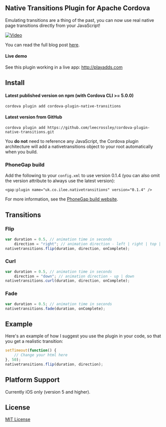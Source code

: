 ## Native Transitions Plugin for Apache Cordova

Emulating transitions are a thing of the past, you can now use real native page transitions directly from your JavaScript!

[![Video](http://ilee.co.uk/img/transition.png)](https://vimeo.com/81980283)

You can read the full blog post [here](http://ilee.co.uk/native-page-transitions-with-phonegap/).

#### Live demo

See this plugin working in a live app: http://playadds.com

## Install

#### Latest published version on npm (with Cordova CLI >= 5.0.0)

```
cordova plugin add cordova-plugin-native-transitions
```

#### Latest version from GitHub

```
cordova plugin add https://github.com/leecrossley/cordova-plugin-native-transitions.git
```

You **do not** need to reference any JavaScript, the Cordova plugin architecture will add a nativetransitions object to your root automatically when you build.

### PhoneGap build

Add the following to your `config.xml` to use version 0.1.4 (you can also omit the version attribute to always use the latest version):

```
<gap:plugin name="uk.co.ilee.nativetransitions" version="0.1.4" />
```

For more information, see the [PhoneGap build website](https://build.phonegap.com/plugins/931).

## Transitions

### Flip

```js
var duration = 0.5, // animation time in seconds
    direction = "right"; // animation direction - left | right | top | bottom
nativetransitions.flip(duration, direction, onComplete);
```

### Curl

```js
var duration = 0.5, // animation time in seconds
    direction = "down"; // animation direction - up | down
nativetransitions.curl(duration, direction, onComplete);
```

### Fade

```js
var duration = 0.5; // animation time in seconds
nativetransitions.fade(duration, onComplete);
```

## Example

Here's an example of how I suggest you use the plugin in your code, so that you get a realistic transition:

```js
setTimeout(function() {
    // Change your html here
}, 50);
nativetransitions.flip(duration, direction);
```

## Platform Support

Currently iOS only (version 5 and higher).

## License

[MIT License](http://ilee.mit-license.org)

